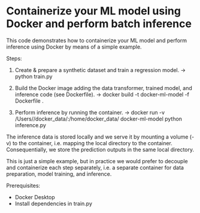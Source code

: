 # Containerize your ML model using Docker and perform batch inference

This code demonstrates how to containerize your ML model and perform inference using Docker by means of a simple example.

Steps:
1. Create & prepare a synthetic dataset and train a regression model.
    -> python train.py

2. Build the Docker image adding the data transformer, trained model, and inference code (see Dockerfile).
    -> docker build -t docker-ml-model -f Dockerfile .

3. Perform inference by running the container.
    -> docker run -v /Users/<placeholder>/docker_data/:/home/docker_data/ docker-ml-model python inference.py

The inference data is stored locally and we serve it by mounting a volume (-v) to the container, i.e. mapping the local directory to the container.
Consequentially, we store the prediction outputs in the same local directory.

This is just a simple example, but in practice we would prefer to decouple and containerize each step separately, i.e. a separate container for data preparation, model training, and inference.


Prerequisites:
- Docker Desktop
- Install dependencies in train.py